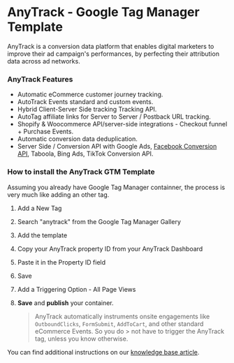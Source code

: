 # AnyTrack - Google Tag Manager Template
AnyTrack is a conversion data platform that enables digital marketers to improve their ad campaign's performances, by perfecting their attribution data across ad networks.

### AnyTrack Features
- Automatic eCommerce customer journey tracking.
- AutoTrack Events standard and custom events.
- Hybrid Client-Server Side tracking Tracking API.
- AutoTag affiliate links for Server to Server / Postback URL tracking.
- Shopify & Woocommerce API/server-side integrations - Checkout funnel + Purchase Events.
- Automatic conversion data deduplication.
- Server Side / Conversion API with Google Ads, [Facebook Conversion API](https://anytrack.io/facebook-conversion-api), Taboola, Bing Ads, TikTok Conversion API.

### How to install the AnyTrack GTM Template

Assuming you already have Google Tag Manager containner, the process is very much like adding an other tag.

1. Add a New Tag
2. Search "anytrack" from the Google Tag Manager Gallery
3. Add the template
4. Copy your AnyTrack property ID from your AnyTrack Dashboard
5. Paste it in the Property ID field
6. Save
7. Add a Triggering Option - All Page Views
8. **Save** and **publish** your container.



    > AnyTrack automatically instruments onsite engagements like `OutboundClicks`, `FormSubmit`, `AddToCart`, and other standard eCommerce Events. 
    > So you do > not have to trigger the AnyTrack tag, unless you know otherwise.
        

You can find additional instructions on our [knowledge base article](https://readme.anytrack.io/docs/google-tag-manager).
